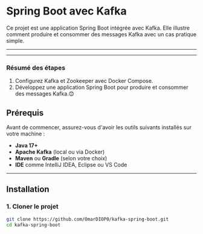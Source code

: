 # Spring Boot avec Kafka

Ce projet est une application Spring Boot intégrée avec Kafka. Elle illustre comment produire et consommer des messages Kafka avec un cas pratique simple.

---

---
### **Résumé des étapes**
1. Configurez Kafka et Zookeeper avec Docker Compose.  
2. Développez une application Spring Boot pour produire et consommer des messages Kafka.😊

## **Prérequis**

Avant de commencer, assurez-vous d'avoir les outils suivants installés sur votre machine :
- **Java 17+**
- **Apache Kafka** (local ou via Docker)
- **Maven** ou **Gradle** (selon votre choix)
- **IDE** comme IntelliJ IDEA, Eclipse ou VS Code

---

## **Installation**

### **1. Cloner le projet**
```bash
git clone https://github.com/OmarDIOP0/kafka-spring-boot.git
cd kafka-spring-boot
```
